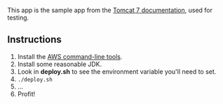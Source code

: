 This app is the sample app from the [Tomcat 7 documentation](https://tomcat.apache.org/tomcat-7.0-doc/appdev/sample/), used for testing.

## Instructions

1. Install the [AWS command-line tools](https://aws.amazon.com/cli/).
2. Install some reasonable JDK.
3. Look in **deploy.sh** to see the environment variable you'll need to set.
4. `./deploy.sh`
5. ...
6. Profit!
